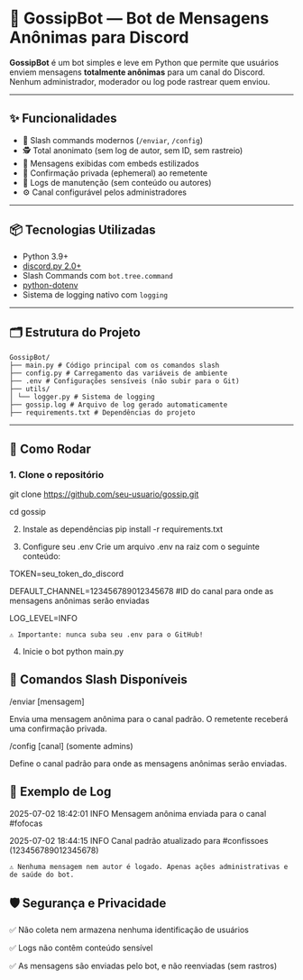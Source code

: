 # 🤫 GossipBot — Bot de Mensagens Anônimas para Discord

**GossipBot** é um bot simples e leve em Python que permite que usuários enviem mensagens **totalmente anônimas** para um canal do Discord. Nenhum administrador, moderador ou log pode rastrear quem enviou.

---

## ✨ Funcionalidades

- 💬 Slash commands modernos (`/enviar`, `/config`)
- 🕵️ Total anonimato (sem log de autor, sem ID, sem rastreio)
- 🎨 Mensagens exibidas com embeds estilizados
- 🔐 Confirmação privada (ephemeral) ao remetente
- 📁 Logs de manutenção (sem conteúdo ou autores)
- ⚙️ Canal configurável pelos administradores

---

## 📦 Tecnologias Utilizadas

- Python 3.9+
- [discord.py 2.0+](https://discordpy.readthedocs.io/en/stable/)
- Slash Commands com `bot.tree.command`
- [python-dotenv](https://pypi.org/project/python-dotenv/)
- Sistema de logging nativo com `logging`

---

## 🗂️ Estrutura do Projeto

    GossipBot/
    ├── main.py # Código principal com os comandos slash
    ├── config.py # Carregamento das variáveis de ambiente
    ├── .env # Configurações sensíveis (não subir para o Git)
    ├── utils/
    │ └── logger.py # Sistema de logging
    ├── gossip.log # Arquivo de log gerado automaticamente
    ├── requirements.txt # Dependências do projeto

---

## 🚀 Como Rodar

### 1. Clone o repositório
git clone https://github.com/seu-usuario/gossip.git

cd gossip

2. Instale as dependências
pip install -r requirements.txt

3. Configure seu .env
Crie um arquivo .env na raiz com o seguinte conteúdo:

TOKEN=seu_token_do_discord

DEFAULT_CHANNEL=123456789012345678  #ID do canal para onde as mensagens anônimas serão enviadas

LOG_LEVEL=INFO

    ⚠️ Importante: nunca suba seu .env para o GitHub!

4. Inicie o bot
python main.py

## 💬 Comandos Slash Disponíveis
/enviar [mensagem]

Envia uma mensagem anônima para o canal padrão. O remetente receberá uma confirmação privada.

/config [canal] (somente admins)

Define o canal padrão para onde as mensagens anônimas serão enviadas.

## 🧾 Exemplo de Log
2025-07-02 18:42:01 INFO Mensagem anônima enviada para o canal #fofocas

2025-07-02 18:44:15 INFO Canal padrão atualizado para #confissoes (123456789012345678)

    ⚠️ Nenhuma mensagem nem autor é logado. Apenas ações administrativas e de saúde do bot.

## 🛡️ Segurança e Privacidade

✅ Não coleta nem armazena nenhuma identificação de usuários

✅ Logs não contêm conteúdo sensível

✅ As mensagens são enviadas pelo bot, e não reenviadas (sem rastros)
